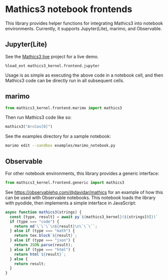 # Mathics3 notebook frontends

This library provides helper functions for integrating Mathics3 into notebook environments.
Currently, it supports Jupyter(Lite), marimo, and Observable.

## Jupyter(Lite)

See the [Mathics3 live](https://github.com/Mathics3/Mathics3-live) project for a live demo.

```
%load_ext mathics3_kernel.frontend.jupyter
```

Usage is as simple as executing the above code in a notebook cell,
and then Mathics3 code can be directly run in all subsequent cells.

## marimo

```py
from mathics3_kernel.frontend.marimo import mathics3
```

Then run Mathics3 code like so:

```py
mathics3("ArcCos[0]")
```

See the examples directory for a sample notebook:

```sh
marimo edit --sandbox examples/marimo_notebook.py
```

## Observable

For other notebook environments, this library provides a generic interface:

```py
from mathics3_kernel.frontend.generic import mathics3
```

See https://observablehq.com/@davidar/mathics for an example of how this can be used with Observable notebooks.
This notebook loads the library with pyodide, then implements a simple interface in JavaScript:

```js
async function mathics3(strings) {
  const [type, result] = await py`${mathics3_kernel}(${strings[0]})`
  if (type === "code") {
    return md`\`\`\`\n${result}\n\`\`\``;
  } else if (type === "math") {
    return tex.block`${result}`;
  } else if (type === "json") {
    return JSON.parse(result);
  } else if (type === "html") {
    return html`${result}`;
  } else {
    return result;
  }
}
```

